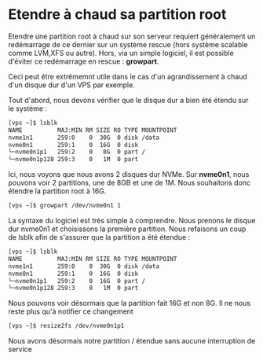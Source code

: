 # Etendre à chaud sa partition root

Etendre une partition root à chaud sur son serveur requiert généralement
un redémarrage de ce dernier sur un système rescue (hors système
scalable comme LVM,XFS ou autre). Hors, via un simple logiciel, il est
possible d'éviter ce redémarrage en rescue : **growpart**.

Ceci peut être extrêmemnt utile dans le cas d'un agrandissement à chaud
d'un disque dur d'un VPS par exemple.

Tout d'abord, nous devons vérifier que le disque dur a bien été étendu
sur le système :

```bash
[vps ~]$ lsblk
NAME          MAJ:MIN RM SIZE RO TYPE MOUNTPOINT
nvme1n1       259:0    0  30G  0 disk /data
nvme0n1       259:1    0  16G  0 disk
└─nvme0n1p1   259:2    0   8G  0 part /
└─nvme0n1p128 259:3    0   1M  0 part
```

Ici, nous voyons que nous avons 2 disques dur NVMe. Sur **nvme0n1**,
nous pouvons voir 2 partitions, une de 8GB et une de 1M. Nous souhaitons
donc étendre la partition root à 16G.

```bash
[vps ~]$ growpart /dev/nvme0n1 1
```

La syntaxe du logiciel est très simple à comprendre. Nous prenons le
disque dur nvme0n1 et choisissons la première partition. Nous refaisons
un coup de lsblk afin de s'assurer que la partition a été étendue :

```bash
[vps ~]$ lsblk
NAME          MAJ:MIN RM SIZE RO TYPE MOUNTPOINT
nvme1n1       259:0    0  30G  0 disk /data
nvme0n1       259:1    0  16G  0 disk
└─nvme0n1p1   259:2    0  16G  0 part /
└─nvme0n1p128 259:3    0   1M  0 part
```

Nous pouvons voir désormais que la partition fait 16G et non 8G. Il ne
nous reste plus qu'à notifier ce changement

```bash
[vps ~]$ resize2fs /dev/nvme0n1p1
```

Nous avons désormais notre partition / étendue sans aucune interruption
de service
